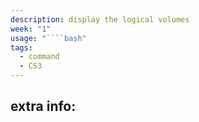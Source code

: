 ```yaml
---
description: display the logical volumes
week: "1"
usage: "````bash"
tags:
  - command
  - CS3
---
```

## extra info:
